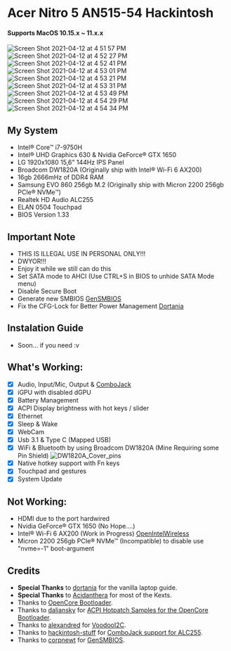 # Acer Nitro 5 AN515-54 Hackintosh

#### Supports MacOS 10.15.x ~ 11.x.x

![Screen Shot 2021-04-12 at 4 51 57 PM](https://user-images.githubusercontent.com/57904667/114368241-cadd1280-9baf-11eb-9be4-839b52d01014.png)
![Screen Shot 2021-04-12 at 4 52 27 PM](https://user-images.githubusercontent.com/57904667/114368362-f19b4900-9baf-11eb-8f0d-21f47563bd67.png)
![Screen Shot 2021-04-12 at 4 52 41 PM](https://user-images.githubusercontent.com/57904667/114368395-f65ffd00-9baf-11eb-9a1a-e5d6439a76fe.png)
![Screen Shot 2021-04-12 at 4 53 01 PM](https://user-images.githubusercontent.com/57904667/114368443-ffe96500-9baf-11eb-8f00-cc21bfee5c39.png)
![Screen Shot 2021-04-12 at 4 53 21 PM](https://user-images.githubusercontent.com/57904667/114368454-02e45580-9bb0-11eb-81de-6242a4ea22a5.png)
![Screen Shot 2021-04-12 at 4 53 31 PM](https://user-images.githubusercontent.com/57904667/114368480-05df4600-9bb0-11eb-8fa0-fb9378e129aa.png)
![Screen Shot 2021-04-12 at 4 53 49 PM](https://user-images.githubusercontent.com/57904667/114368589-214a5100-9bb0-11eb-94cc-5f063342708c.png)
![Screen Shot 2021-04-12 at 4 54 29 PM](https://user-images.githubusercontent.com/57904667/114368607-25766e80-9bb0-11eb-84a3-5f15b094bf41.png)
![Screen Shot 2021-04-12 at 4 54 34 PM](https://user-images.githubusercontent.com/57904667/114368624-27d8c880-9bb0-11eb-9aaf-4bc1480fd8fd.png)

## My System
- Intel® Core™ i7-9750H
- Intel® UHD Graphics 630 & Nvidia GeForce® GTX 1650
- LG 1920x1080 15,6" 144Hz IPS Panel
- Broadcom DW1820A (Originally ship with Intel® Wi-Fi 6 AX200)
- 16gb 2666mHz of DDR4 RAM
- Samsung EVO 860 256gb M.2 (Originally ship with Micron 2200 256gb PCIe® NVMe™)
- Realtek HD Audio ALC255
- ELAN 0504 Touchpad
- BIOS Version 1.33

## Important Note
- THIS IS ILLEGAL USE IN PERSONAL ONLY!!!
- DWYOR!!!
- Enjoy it while we still can do this
- Set SATA mode to AHCI (Use CTRL+S in BIOS to unhide SATA Mode menu)
- Disable Secure Boot
- Generate new SMBIOS [GenSMBIOS](https://github.com/corpnewt/GenSMBIOS)
- Fix the CFG-Lock for Better Power Management [Dortania](https://dortania.github.io/OpenCore-Desktop-Guide//extras/msr-lock)

## Instalation Guide
- Soon... if you need :v

## What's Working:
- [x] Audio, Input/Mic, Output & [ComboJack](https://github.com/hackintosh-stuff/ComboJack)
- [x] iGPU with disabled dGPU
- [x] Battery Management
- [x] ACPI Display brightness with hot keys / slider
- [x] Ethernet
- [x] Sleep & Wake
- [x] WebCam
- [x] Usb 3.1 & Type C (Mapped USB)
- [x] WiFi & Bluetooth by using Broadcom DW1820A (Mine Requiring some Pin Shield)
![DW1820A_Cover_pins](https://user-images.githubusercontent.com/57904667/114368863-68384680-9bb0-11eb-9336-d6e6822293f3.jpg)
- [x] Native hotkey support with Fn keys
- [x] Touchpad and gestures
- [x] System Update

## Not Working:
- HDMI due to the port hardwired
- Nvidia GeForce® GTX 1650 (No Hope....)
- Intel® Wi-Fi 6 AX200 (Work in Progress) [OpenIntelWireless](https://github.com/OpenIntelWireless)
- Micron 2200 256gb PCIe® NVMe™ (Incompatible) to disable use "nvme=-1" boot-argument

## Credits
- **Special Thanks** to [dortania](https://dortania.github.io/vanilla-laptop-guide) for the vanilla laptop guide.
- **Special Thanks** to [Acidanthera](https://github.com/acidanthera) for most of the Kexts.
- Thanks to [OpenCore Bootloader](https://https://github.com/acidanthera/OpenCorePkg).
- Thanks to [daliansky](https://github.com/daliansky) for [ACPI Hotpatch Samples for the OpenCore Bootloader](https://github.com/daliansky/OC-little).
- Thanks to [alexandred](https://github.com/alexandred) for [VoodooI2C](https://github.com/alexandred/VoodooI2C).
- Thanks to [hackintosh-stuff](https://github.com/hackintosh-stuff) for [ComboJack support for ALC255](https://github.com/hackintosh-stuff/ComboJack).
- Thanks to [corpnewt](https://github.com/corpnewt) for [GenSMBIOS](https://github.com/corpnewt/GenSMBIOS).
